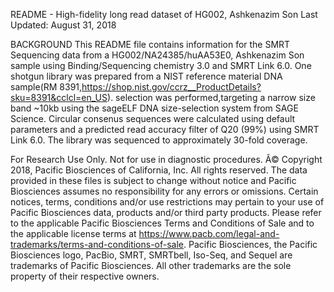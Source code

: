 README - High-fidelity long read dataset of HG002, Ashkenazim Son
Last Updated:  August 31, 2018 

BACKGROUND
This README file contains information for the SMRT Sequencing data from a 
HG002/NA24385/huAA53E0, Ashkenazim Son sample using Binding/Sequencing chemistry 
3.0 and SMRT Link 6.0. One shotgun library was prepared from a NIST reference material
DNA sample(RM 8391,https://shop.nist.gov/ccrz__ProductDetails?sku=8391&cclcl=en_US). 
selection was performed,targeting a narrow size band ~10kb using the sageELF DNA size-selection system 
from SAGE Science. Circular consenus sequences were calculated using default 
parameters and a predicted read accuracy filter of Q20 (99%) using SMRT Link 
6.0. The library was sequenced to approximately 30-fold coverage.

For Research Use Only. Not for use in diagnostic procedures.  Â© Copyright 2018, 
Pacific Biosciences of California, Inc. All rights reserved. The data provided 
in these files is subject to change without notice and Pacific Biosciences 
assumes no responsibility for any errors or omissions. Certain notices, terms, 
conditions and/or use restrictions may pertain to your use of Pacific 
Biosciences data, products and/or third party products. Please refer to the 
applicable Pacific Biosciences Terms and Conditions of Sale and to the 
applicable license terms at 
https://www.pacb.com/legal-and-trademarks/terms-and-conditions-of-sale. Pacific 
Biosciences, the Pacific Biosciences logo, PacBio, SMRT, SMRTbell, Iso-Seq, and 
Sequel are trademarks of Pacific Biosciences. All other trademarks are the sole 
property of their respective owners.
